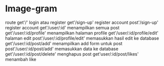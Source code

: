 # Image-gram

route
get'/' login atau register
get'/sign-up' register account
post'/sign-up' register account
get'/user/:id' menampilkan semua post
get'/user/:id/profile' menampilkan halaman profile
get'/user/:id/profile/edit' halaman edit
post'/user/:id/profile/edit' memasukkan hasil edit ke database
get'/user/:id/post/add' menampilkan add form untuk post
post'/user/:id/post/add' memasukkan data ke database
get'/user/:id/post/delete' menghapus post
get'user/:id/post/likes' menambah like
